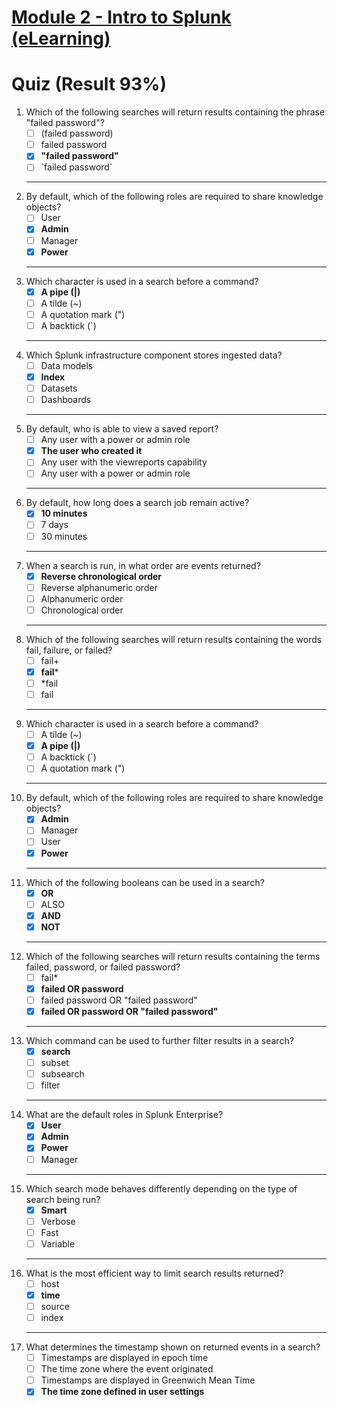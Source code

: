 # [Module 2 - Intro to Splunk (eLearning)](https://education.splunk.com/Saba/Web_spf/NA10P2PRD105/app/me/learningeventdetail;spf-url=common%2Fledetail%2Fcours000000000003647%3FfromAutoSuggest%3Dtrue%3Freferrer%3Dtrue%3Freferrer%3Dtrue)

# Quiz (Result 93%)

<ol>
<li>
Which of the following searches will return results containing the phrase "failed password"?

- [ ] (failed password)
- [ ] failed password
- [X] **"failed password"**
- [ ] \`failed password`

</li>

---

<li>
By default, which of the following roles are required to share knowledge objects?

- [ ] User
- [X] **Admin**
- [ ] Manager
- [X] **Power**

</li>

---

<li>
Which character is used in a search before a command?

- [X] **A pipe (|)**
- [ ] A tilde (~)
- [ ] A quotation mark (")
- [ ] A backtick (`)

</li>

---

<li>
Which Splunk infrastructure component stores ingested data?

- [ ] Data models
- [X] **Index**
- [ ] Datasets
- [ ] Dashboards

</li>

---

<li>
By default, who is able to view a saved report?

- [ ] Any user with a power or admin role
- [X] **The user who created it**
- [ ] Any user with the viewreports capability
- [ ] Any user with a power or admin role

</li>

---

<li>
By default, how long does a search job remain active?

- [X] **10 minutes**
- [ ] 7 days
- [ ] 30 minutes

</li>

---

<li>
When a search is run, in what order are events returned?

- [X] **Reverse chronological order**
- [ ] Reverse alphanumeric order
- [ ] Alphanumeric order
- [ ] Chronological order

</li>

---

<li>
Which of the following searches will return results containing the words fail, failure, or failed?

- [ ] fail+
- [X] **fail***
- [ ] *fail
- [ ] fail

</li>

---

<li>
Which character is used in a search before a command?

- [ ] A tilde (~)
- [X] **A pipe (|)**
- [ ] A backtick (`)
- [ ] A quotation mark (")

</li>

---

<li>
By default, which of the following roles are required to share knowledge objects?

- [X] **Admin**
- [ ] Manager
- [ ] User
- [X] **Power**

</li>

---

<li>
Which of the following booleans can be used in a search?

- [X] **OR**
- [ ] ALSO
- [X] **AND**
- [X] **NOT**

</li>

---

<li>
Which of the following searches will return results containing the terms failed, password, or failed password?

- [ ] fail*
- [X] **failed OR password**
- [ ] failed password OR "failed password"
- [X] **failed OR password OR "failed password"**

</li>

---

<li>
Which command can be used to further filter results in a search?

- [X] **search**
- [ ] subset
- [ ] subsearch
- [ ] filter

</li>

---

<li>
What are the default roles in Splunk Enterprise?

- [X] **User**
- [X] **Admin**
- [X] **Power**
- [ ] Manager

</li>

---

<li>
Which search mode behaves differently depending on the type of search being run?

- [X] **Smart**
- [ ] Verbose
- [ ] Fast
- [ ] Variable

</li>

---

<li>
What is the most efficient way to limit search results returned?

- [ ] host
- [X] **time**
- [ ] source
- [ ] index

</li>

---

<li>
What determines the timestamp shown on returned events in a search?

- [ ] Timestamps are displayed in epoch time
- [ ] The time zone where the event originated
- [ ] Timestamps are displayed in Greenwich Mean Time
- [X] **The time zone defined in user settings**

</li>
</ol>